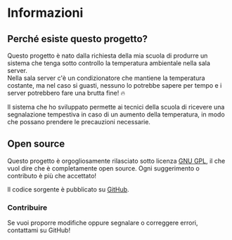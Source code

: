 # Informazioni

## Perché esiste questo progetto?
Questo progetto è nato dalla richiesta della mia scuola di produrre un sistema che tenga sotto controllo la temperatura ambientale nella sala server.  
Nella sala server c'è un condizionatore che mantiene la temperatura costante, ma nel caso si guasti, nessuno lo potrebbe sapere per tempo e i server potrebbero fare una brutta fine! 🔥  

Il sistema che ho sviluppato permette ai tecnici della scuola di ricevere una segnalazione tempestiva in caso di un aumento della temperatura, in modo che possano prendere le precauzioni necessarie.

## Open source
Questo progetto è orgogliosamente rilasciato sotto licenza [GNU GPL](https://www.gnu.org/licenses/gpl-3.0.en.html), il che vuol dire che è completamente open source. Ogni suggerimento o contributo è più che accettato!

Il codice sorgente è pubblicato su [GitHub](https://github.com/mattVisi/server-temp-monitor).


### Contribuire
Se vuoi proporre modifiche oppure segnalare o correggere errori, contattami su GitHub!